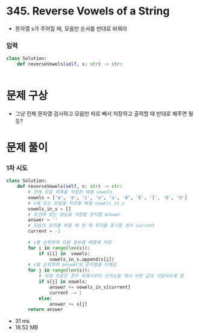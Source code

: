 # 345. Reverse Vowels of a String
* 문자열 s가 주어질 때, 모음만 순서를 반대로 바꿔라
### 입력
```python
class Solution:
    def reverseVowels(self, s: str) -> str:
        
```
# 문제 구상
* 그냥 전체 문자열 검사하고 모음만 따로 빼서 저장하고 출력할 때 반대로 해주면 될 듯?
# 문제 풀이
### 1차 시도
```python
class Solution:
    def reverseVowels(self, s: str) -> str:
        # 전체 모음 목록을 저장한 배열 vowels
        vowels = ['a', 'e', 'i', 'o', 'u', 'A', 'E', 'I', 'O', 'U']
        # s에 있는 모음을 저장할 배열 vowels_in_s
        vowels_in_s = []
        # 조건에 맞는 정답을 저장할 문자열 answer
        answer = ''
        # 모음의 위치를 바꿀 때 현 재 위치를 표시할 변수 current
        current = -1
        
        # s를 순회하며 모음 정보를 배열에 저장
        for i in range(len(s)):
            if s[i] in  vowels:
                vowels_in_s.append(s[i])
        # s를 순회하며 answer에 문자열을 더해감
        for j in range(len(s)):
            # 이때 모음인 경우 뒤에서부터 인덱싱을 해서 바뀐 값이 저장되도록 함
            if s[j] in vowels:
                answer += vowels_in_s[current]
                current -= 1
            else:
                answer += s[j]
        return answer
```
* 31 ms
* 18.52 MB
